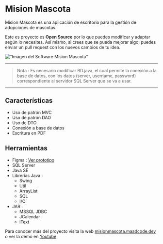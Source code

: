 # Mision Mascota

Mision Mascota es una aplicación de escritorio para la gestión de adopciones de mascotas.

Este es proyecto es **Open Source** por lo que puedes modificar y adaptar según lo necesites. Así mismo, si crees que se pueda mejorar algo, puedes enviar un pull request con los nuevos cambios de tu idea.

!["Imagen del Software Mision Mascota"](https://misionmascota.maadcode.dev/assets/software.png)

---
> Nota :  Es necesario modificar BD.java, el cual permite la conexión a la base de datos, con los datos (server, username, password) correspondiente al servidor SQL Server que se va a usar. 
---

## Características

* Uso de patrón MVC
* Uso de patrón DAO
* Uso de DTO
* Conexión a base de datos
* Escritura en PDF

## Herramientas

* Figma : [Ver prototipo](https://www.figma.com/proto/R1qZGJ6wdA6YHFE1SVRB4m/Sistema-de-Albergue?page-id=0%3A1&node-id=262%3A223&viewport=-90%2C556%2C0.3416539430618286&scaling=scale-down&starting-point-node-id=56%3A2)
* SQL Server
* Java SE
* Librerías Java :
    * Swing
    * Util
    * ArrayList
    * SQL
    * I/O
* JAR :
    * MSSQL JDBC
    * JCalendar
    * iText



Para conocer más del proyecto visita la web [misionmascota.maadcode.dev](https://misionmascota.maadcode.dev/ "Sitio web de Mision Mascota") o ver la demo en [Youtube](https://www.youtube.com/watch?v=FPTXCXBXDRQ "Demo de Mision Mascota")